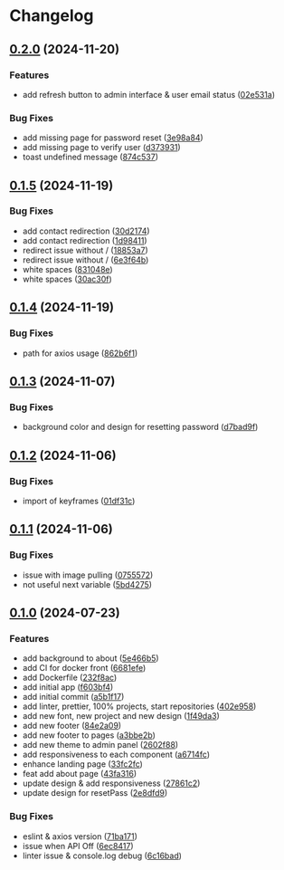 # Changelog

## [0.2.0](https://github.com/IMT-BS-Digital-Economics/ideal_lab_front/compare/v0.1.5...v0.2.0) (2024-11-20)


### Features

* add refresh button to admin interface & user email status ([02e531a](https://github.com/IMT-BS-Digital-Economics/ideal_lab_front/commit/02e531abf8e942d5cbecbf23c3d05bcb9a136661))


### Bug Fixes

* add missing page for password reset ([3e98a84](https://github.com/IMT-BS-Digital-Economics/ideal_lab_front/commit/3e98a84ed63e68b4902e5bdb1fbf3525a7d03338))
* add missing page to verify user ([d373931](https://github.com/IMT-BS-Digital-Economics/ideal_lab_front/commit/d373931ff513516aab673fc6a5a1e95e3d1777d3))
* toast undefined message ([874c537](https://github.com/IMT-BS-Digital-Economics/ideal_lab_front/commit/874c537828a6aac357bb8591d02b1c461d37ec17))

## [0.1.5](https://github.com/IMT-BS-Digital-Economics/ideal_lab_front/compare/v0.1.4...v0.1.5) (2024-11-19)


### Bug Fixes

* add contact redirection ([30d2174](https://github.com/IMT-BS-Digital-Economics/ideal_lab_front/commit/30d21744205dc1dd69a64f7271836c412d3f73c0))
* add contact redirection ([1d98411](https://github.com/IMT-BS-Digital-Economics/ideal_lab_front/commit/1d9841144892a98a62850010de3e5b91f6bf6bc1))
* redirect issue without / ([18853a7](https://github.com/IMT-BS-Digital-Economics/ideal_lab_front/commit/18853a77a1284763898770fb485954dcce3c643d))
* redirect issue without / ([6e3f64b](https://github.com/IMT-BS-Digital-Economics/ideal_lab_front/commit/6e3f64b05ab7fbb21410511bbace1a13ea16800d))
* white spaces ([831048e](https://github.com/IMT-BS-Digital-Economics/ideal_lab_front/commit/831048e026ed8091bbea320472429ab5b67f0a9a))
* white spaces ([30ac30f](https://github.com/IMT-BS-Digital-Economics/ideal_lab_front/commit/30ac30f510e6e0e21368ff2c8d099c652cf14757))

## [0.1.4](https://github.com/IMT-BS-Digital-Economics/ideal_lab_front/compare/v0.1.3...v0.1.4) (2024-11-19)


### Bug Fixes

* path for axios usage ([862b6f1](https://github.com/IMT-BS-Digital-Economics/ideal_lab_front/commit/862b6f1790213f4ec88a9b2ea518f5e18ca46fc3))

## [0.1.3](https://github.com/IMT-BS-Digital-Economics/ideal_lab_front/compare/v0.1.2...v0.1.3) (2024-11-07)


### Bug Fixes

* background color and design for resetting password ([d7bad9f](https://github.com/IMT-BS-Digital-Economics/ideal_lab_front/commit/d7bad9fee28768f9c4c80ea53938090c57798aac))

## [0.1.2](https://github.com/IMT-BS-Digital-Economics/ideal_lab_front/compare/v0.1.1...v0.1.2) (2024-11-06)


### Bug Fixes

* import of keyframes ([01df31c](https://github.com/IMT-BS-Digital-Economics/ideal_lab_front/commit/01df31c1656ceb210f8c7add7d51fb295c7abf3a))

## [0.1.1](https://github.com/IMT-BS-Digital-Economics/ideal_lab_front/compare/v0.1.0...v0.1.1) (2024-11-06)


### Bug Fixes

* issue with image pulling ([0755572](https://github.com/IMT-BS-Digital-Economics/ideal_lab_front/commit/0755572177c0371c8615ff4914fcab6984aace28))
* not useful next variable ([5bd4275](https://github.com/IMT-BS-Digital-Economics/ideal_lab_front/commit/5bd42751b858d10a4998634858c5b07fa20e95ed))

## [0.1.0](https://github.com/IMT-BS-Digital-Economics/ideal_lab_front/compare/v0.0.1...v0.1.0) (2024-07-23)


### Features

* add background to about ([5e466b5](https://github.com/IMT-BS-Digital-Economics/ideal_lab_front/commit/5e466b5228ea727a859a855b77066c1ce90141af))
* add CI for docker front ([6681efe](https://github.com/IMT-BS-Digital-Economics/ideal_lab_front/commit/6681efe28637f62a1eb16ff75e6669346d5d7f70))
* add Dockerfile ([232f8ac](https://github.com/IMT-BS-Digital-Economics/ideal_lab_front/commit/232f8ac71b04ce519e319f84a91ddf5bc4c4e8bb))
* add initial app ([f603bf4](https://github.com/IMT-BS-Digital-Economics/ideal_lab_front/commit/f603bf4d554f97e2efcb542c41d45b0d3aefb00c))
* add initial commit ([a5b1f17](https://github.com/IMT-BS-Digital-Economics/ideal_lab_front/commit/a5b1f17b312ebbeb2efec689ad38d167faeef15d))
* add linter, prettier, 100% projects, start repositories ([402e958](https://github.com/IMT-BS-Digital-Economics/ideal_lab_front/commit/402e95839143de585b38d7a82a2459c9853419ea))
* add new font, new project and new design ([1f49da3](https://github.com/IMT-BS-Digital-Economics/ideal_lab_front/commit/1f49da3d4977b5086be2da0404e1ca3db151b6d9))
* add new footer ([84e2a09](https://github.com/IMT-BS-Digital-Economics/ideal_lab_front/commit/84e2a09e25185ff660bb7411e40778cfd2f1a3b9))
* add new footer to pages ([a3bbe2b](https://github.com/IMT-BS-Digital-Economics/ideal_lab_front/commit/a3bbe2ba20eee263d47458f9e6aa072283a81b9d))
* add new theme to admin panel ([2602f88](https://github.com/IMT-BS-Digital-Economics/ideal_lab_front/commit/2602f88882fe1be4a0e6cc19b59466a18b9554fc))
* add responsiveness to each component ([a6714fc](https://github.com/IMT-BS-Digital-Economics/ideal_lab_front/commit/a6714fc413f2480bb9bdc01bbcf606725eada969))
* enhance landing page ([33fc2fc](https://github.com/IMT-BS-Digital-Economics/ideal_lab_front/commit/33fc2fcc5debc52874ae1b94e9a861f7bcc0ae1c))
* feat add about page ([43fa316](https://github.com/IMT-BS-Digital-Economics/ideal_lab_front/commit/43fa31653a59f55f0909aaf8aed6b3b27fac33bd))
* update design & add responsiveness ([27861c2](https://github.com/IMT-BS-Digital-Economics/ideal_lab_front/commit/27861c2b5a3e0cb41d0f5c9222e8eada0f37dc23))
* update design for resetPass ([2e8dfd9](https://github.com/IMT-BS-Digital-Economics/ideal_lab_front/commit/2e8dfd901197e868345a19129df0574b185160b4))


### Bug Fixes

* eslint & axios version ([71ba171](https://github.com/IMT-BS-Digital-Economics/ideal_lab_front/commit/71ba171f508f295cbf4f9c1ebc27d53e19a447af))
* issue when API Off ([6ec8417](https://github.com/IMT-BS-Digital-Economics/ideal_lab_front/commit/6ec8417ffe5dadca8abd0a3a86837f31923cce5b))
* linter issue & console.log debug ([6c16bad](https://github.com/IMT-BS-Digital-Economics/ideal_lab_front/commit/6c16bad86346694865d006dd65a7f6be0b8ef10a))
